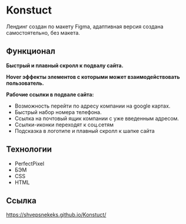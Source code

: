 # Konstuct
Лендинг создан по макету Figma, адаптивная версия создана самостоятельно, без макета.


## Функционал
**Быстрый и плавный скролл к подвалу сайта.**

**Hover эффекты элементов с которыми может взаимодействовать пользователь.**

**Рабочие ссылки в подвале сайта:**
 - Возможность перейти по адресу компании на google картах.
 - Быстрый набор номера телефона.
 - Ссылка на почтовый ящик компании с уже введенным адресом.
 - Ссылки-иконки переходят к соц.сетям
 - Подсказка в логотипе и плавный скролл к шапке сайта


## Технологии
- PerfectPixel
- БЭМ
- CSS
- HTML
## Ссылка 
https://shvepsnekeks.github.io/Konstuct/
